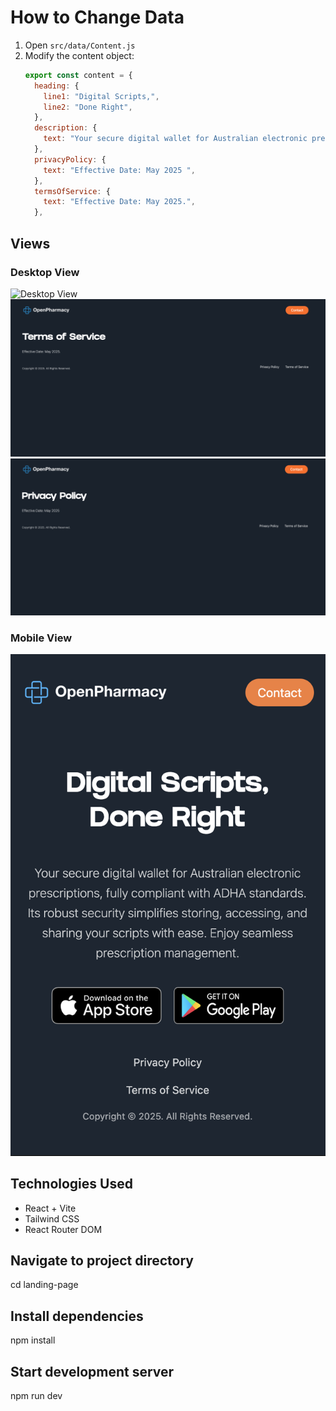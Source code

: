 # How to Change Data

1. Open `src/data/Content.js`
2. Modify the content object:
   ```javascript
   export const content = {
     heading: {
       line1: "Digital Scripts,",
       line2: "Done Right",
     },
     description: {
       text: "Your secure digital wallet for Australian electronic prescriptions, fully compliant with ADHA standards. Its robust security simplifies storing, accessing, and sharing your scripts with ease. Enjoy seamless prescription management.",
     },
     privacyPolicy: {
       text: "Effective Date: May 2025 ",
     },
     termsOfService: {
       text: "Effective Date: May 2025.",
     },
   ```
## Views

### Desktop View
![Desktop View](./src/assets/main-page.pngg)
![Desktop View](./src/assets/service-page.png)
![Desktop View](./src/assets/privacy-page.png)


### Mobile View
![Mobile View](./src/assets/mobile.png)

## Technologies Used

- React + Vite
- Tailwind CSS
- React Router DOM

## Navigate to project directory

cd landing-page

## Install dependencies

npm install

## Start development server

npm run dev
